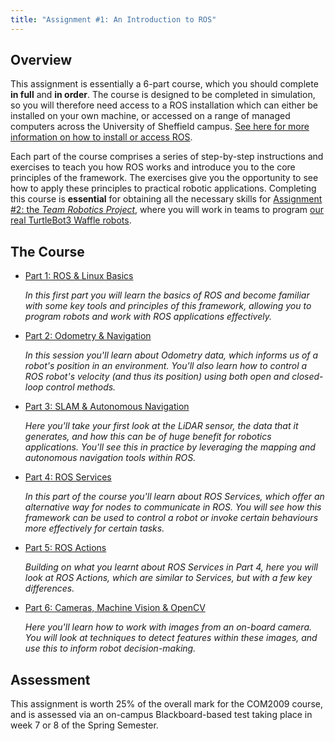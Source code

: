 ```yaml
---
title: "Assignment #1: An Introduction to ROS"
--- 
```


## Overview

This assignment is essentially a 6-part course, which you should complete **in full** and **in order**. The course is designed to be completed in simulation, so you will therefore need access to a ROS installation which can either be installed on your own machine, or accessed on a range of managed computers across the University of Sheffield campus. [See here for more information on how to install or access ROS](../../software/README.md).

Each part of the course comprises a series of step-by-step instructions and exercises to teach you how ROS works and introduce you to the core principles of the framework. The exercises give you the opportunity to see how to apply these principles to practical robotic applications. Completing this course is **essential** for obtaining all the necessary skills for [Assignment #2: the *Team Robotics Project*](../assignment2/README.md), where you will work in teams to program [our real TurtleBot3 Waffle robots](../../waffles/README.md).  

## The Course

* [Part 1: ROS & Linux Basics](./part1.md)

    *In this first part you will learn the basics of ROS and become familiar with some key tools and principles of this framework, allowing you to program robots and work with ROS applications effectively.*

* [Part 2: Odometry & Navigation](./part2.md)

    *In this session you'll learn about Odometry data, which informs us of a robot's position in an environment. You'll also learn how to control a ROS robot's velocity (and thus its position) using both open and closed-loop control methods.*

* [Part 3: SLAM & Autonomous Navigation](./part3.md)

    *Here you'll take your first look at the LiDAR sensor, the data that it generates, and how this can be of huge benefit for robotics applications. You'll see this in practice by leveraging the mapping and autonomous navigation tools within ROS.*

* [Part 4: ROS Services](./part4.md)

    *In this part of the course you'll learn about ROS Services, which offer an alternative way for nodes to communicate in ROS. You will see how this framework can be used to control a robot or invoke certain behaviours more effectively for certain tasks.*

* [Part 5: ROS Actions](./part5.md)

    *Building on what you learnt about ROS Services in Part 4, here you will look at ROS Actions, which are similar to Services, but with a few key differences.*

* [Part 6: Cameras, Machine Vision & OpenCV](./part6.md)

    *Here you'll learn how to work with images from an on-board camera. You will look at techniques to detect features within these images, and use this to inform robot decision-making.*

## Assessment

This assignment is worth 25% of the overall mark for the COM2009 course, and is assessed via an on-campus Blackboard-based test taking place in week 7 or 8 of the Spring Semester. 